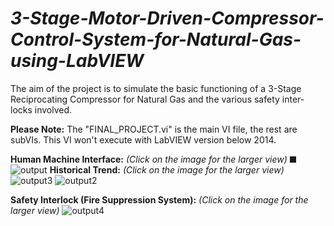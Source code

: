# <i>3-Stage-Motor-Driven-Compressor-Control-System-for-Natural-Gas-using-LabVIEW</i>

The aim of the project is to simulate the basic functioning of a 3-Stage Reciprocating Compressor for Natural Gas and the various safety inter-locks involved.

<b>Please Note:</b> 
The "FINAL_PROJECT.vi" is the main VI file, the rest are subVIs.
This VI won't execute with LabVIEW version below 2014.

<b>Human Machine Interface:</b> <i>(Click on the image for the larger view)</i>
<img border="5">
![output](https://cloud.githubusercontent.com/assets/17741974/16179894/4be2bc78-3674-11e6-86c1-c7e5b12c3501.jpg)
</img>
<b>Historical Trend:</b> <i>(Click on the image for the larger view)</i>
![output3](https://cloud.githubusercontent.com/assets/17741974/16179900/79038eee-3674-11e6-81e1-40b77d7d7cf8.jpg)
![output2](https://cloud.githubusercontent.com/assets/17741974/16179899/6bc785a0-3674-11e6-9db2-1c17aa35e378.jpg)

<b>Safety Interlock (Fire Suppression System):</b> <i>(Click on the image for the larger view)</i>
![output4](https://cloud.githubusercontent.com/assets/17741974/16179920/2cda0150-3675-11e6-9f72-736fe18515b9.jpg)
